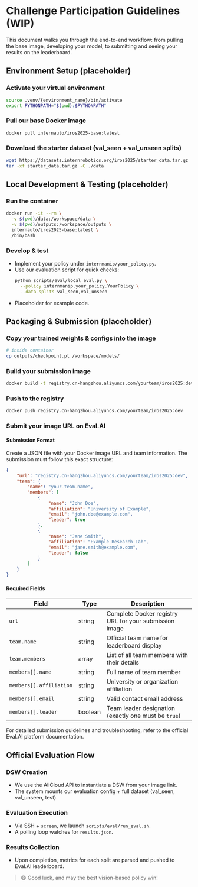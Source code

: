 # Challenge Participation Guidelines (WIP)

This document walks you through the end-to-end workflow: from pulling the base image, developing your model, to submitting and seeing your results on the leaderboard.


## Environment Setup (placeholder)

### Activate your virtual environment 
```bash
source .venv/{environment_name}/bin/activate
export PYTHONPATH="$(pwd):$PYTHONPATH"
```
### Pull our base Docker image
```bash
docker pull internauto/iros2025-base:latest
```
### Download the starter dataset (val_seen + val_unseen splits)
```bash
wget https://datasets.internrobotics.org/iros2025/starter_data.tar.gz
tar -xf starter_data.tar.gz -C ./data
```
## Local Development & Testing (placeholder)
### Run the container
```bash
docker run -it --rm \
  -v $(pwd)/data:/workspace/data \
  -v $(pwd)/outputs:/workspace/outputs \
  internauto/iros2025-base:latest \
  /bin/bash
```
### Develop & test
- Implement your policy under `internmanip/your_policy.py`.
- Use our evaluation script for quick checks:
    ```bash
    python scripts/eval/local_eval.py \
      --policy internmanip.your_policy.YourPolicy \
      --data-splits val_seen,val_unseen
    ```
- Placeholder for example code.

## Packaging & Submission (placeholder)
### Copy your trained weights & configs into the image
```bash
# inside container
cp outputs/checkpoint.pt /workspace/models/
```
### Build your submission image
```bash
docker build -t registry.cn-hangzhou.aliyuncs.com/yourteam/iros2025:dev .
```
### Push to the registry
```bash
docker push registry.cn-hangzhou.aliyuncs.com/yourteam/iros2025:dev
```
### Submit your image URL on Eval.AI

#### Submission Format

Create a JSON file with your Docker image URL and team information. The submission must follow this exact structure:

```json
{
    "url": "registry.cn-hangzhou.aliyuncs.com/yourteam/iros2025:dev",
    "team": {
        "name": "your-team-name",
        "members": [
            {
                "name": "John Doe",
                "affiliation": "University of Example",
                "email": "john.doe@example.com",
                "leader": true
            },
            {
                "name": "Jane Smith",
                "affiliation": "Example Research Lab",
                "email": "jane.smith@example.com",
                "leader": false
            }
        ]
    }
}
```

#### Required Fields

| Field | Type | Description |
|-------|------|-------------|
| `url` | string | Complete Docker registry URL for your submission image |
| `team.name` | string | Official team name for leaderboard display |
| `team.members` | array | List of all team members with their details |
| `members[].name` | string | Full name of team member |
| `members[].affiliation` | string | University or organization affiliation |
| `members[].email` | string | Valid contact email address |
| `members[].leader` | boolean | Team leader designation (exactly one must be `true`) |


For detailed submission guidelines and troubleshooting, refer to the official Eval.AI platform documentation.

## Official Evaluation Flow
### DSW Creation
- We use the AliCloud API to instantiate a DSW from your image link.
- The system mounts our evaluation config + full dataset (val_seen, val_unseen, test).
### Evaluation Execution
- Via SSH + `screen`, we launch `scripts/eval/run_eval.sh`.
- A polling loop watches for `results.json`.
### Results Collection
- Upon completion, metrics for each split are parsed and pushed to Eval.AI leaderboard.

> 😄 Good luck, and may the best vision-based policy win!